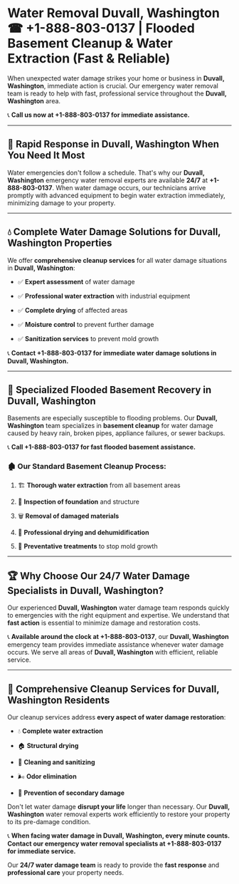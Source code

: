 # Water Removal Duvall, Washington ☎ +1-888-803-0137 | Flooded Basement Cleanup & Water Extraction (Fast & Reliable)

When unexpected water damage strikes your home or business in **Duvall, Washington**, immediate action is crucial. Our emergency water removal team is ready to help with fast, professional service throughout the **Duvall, Washington** area. 

📞 **Call us now at +1-888-803-0137 for immediate assistance.**

---

## 🚀 Rapid Response in Duvall, Washington When You Need It Most

Water emergencies don't follow a schedule. That's why our **Duvall, Washington** emergency water removal experts are available **24/7** at **+1-888-803-0137**. When water damage occurs, our technicians arrive promptly with advanced equipment to begin water extraction immediately, minimizing damage to your property.

---

## 💧 Complete Water Damage Solutions for Duvall, Washington Properties

We offer **comprehensive cleanup services** for all water damage situations in **Duvall, Washington**:

- ✅ **Expert assessment** of water damage  
- ✅ **Professional water extraction** with industrial equipment  
- ✅ **Complete drying** of affected areas  
- ✅ **Moisture control** to prevent further damage  
- ✅ **Sanitization services** to prevent mold growth  

📞 **Contact +1-888-803-0137 for immediate water damage solutions in Duvall, Washington.**

---

## 🌊 Specialized Flooded Basement Recovery in Duvall, Washington

Basements are especially susceptible to flooding problems. Our **Duvall, Washington** team specializes in **basement cleanup** for water damage caused by heavy rain, broken pipes, appliance failures, or sewer backups. 

📞 **Call +1-888-803-0137 for fast flooded basement assistance.**

### 🏚️ Our Standard Basement Cleanup Process:
1. 🏗️ **Thorough water extraction** from all basement areas  
2. 🔎 **Inspection of foundation** and structure  
3. 🗑️ **Removal of damaged materials**  
4. 💨 **Professional drying and dehumidification**  
5. 🚫 **Preventative treatments** to stop mold growth  

---

## 🏆 Why Choose Our 24/7 Water Damage Specialists in Duvall, Washington?

Our experienced **Duvall, Washington** water damage team responds quickly to emergencies with the right equipment and expertise. We understand that **fast action** is essential to minimize damage and restoration costs.

📞 **Available around the clock at +1-888-803-0137**, our **Duvall, Washington** emergency team provides immediate assistance whenever water damage occurs. We serve all areas of **Duvall, Washington** with efficient, reliable service.

---

## 🧹 Comprehensive Cleanup Services for Duvall, Washington Residents

Our cleanup services address **every aspect of water damage restoration**:

- 💧 **Complete water extraction**  
- 🏠 **Structural drying**  
- 🧼 **Cleaning and sanitizing**  
- 🌬️ **Odor elimination**  
- 🚫 **Prevention of secondary damage**  

Don't let water damage **disrupt your life** longer than necessary. Our **Duvall, Washington** water removal experts work efficiently to restore your property to its pre-damage condition.

📞 **When facing water damage in Duvall, Washington, every minute counts. Contact our emergency water removal specialists at +1-888-803-0137 for immediate service.**

Our **24/7 water damage team** is ready to provide the **fast response** and **professional care** your property needs.
